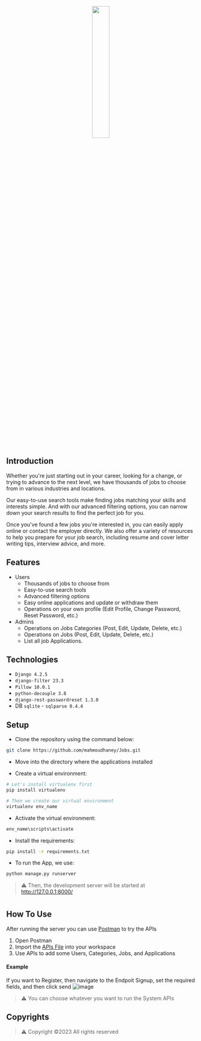 <div align="center">
<img width="30%" src="https://github.com/mahmoudhaney/Jobs/assets/83553963/b6d3c7b7-1f2f-4981-8c1b-5552eb0546cc">
</div>

## Introduction
Whether you're just starting out in your career, looking for a change, or trying to advance to the next level, we have thousands of jobs to choose from in various industries and locations.

Our easy-to-use search tools make finding jobs matching your skills and interests simple. And with our advanced filtering options, you can narrow down your search results to find the perfect job for you.

Once you've found a few jobs you're interested in, you can easily apply online or contact the employer directly. We also offer a variety of resources to help you prepare for your job search, including resume and cover letter writing tips, interview advice, and more.

## Features
- Users
  - Thousands of jobs to choose from
  - Easy-to-use search tools
  - Advanced filtering options
  - Easy online applications and update or withdraw them
  - Operations on your own profile (Edit Profile, Change Password, Reset Password, etc.)
- Admins
  - Operations on Jobs Categories (Post, Edit, Update, Delete, etc.)
  - Operations on Jobs (Post, Edit, Update, Delete, etc.)
  - List all job Applications.

## Technologies
- `Django 4.2.5`
- `django-filter 23.3`
- `Pillow 10.0.1`
- `python-decouple 3.8`
- `django-rest-passwordreset 1.3.0`
- DB `sqlite` - `sqlparse 0.4.4`


## Setup

- Clone the repository using the command below:
```bash
git clone https://github.com/mahmoudhaney/Jobs.git

```

- Move into the directory where the applications installed 

- Create a virtual environment:
```bash
# Let's install virtualenv first
pip install virtualenv

# Then we create our virtual environment
virtualenv env_name

```

- Activate the virtual environment:
```bash
env_name\scripts\activate

```

- Install the requirements:
```bash
pip install -r requirements.txt

```

- To run the App, we use:
```bash
python manage.py runserver

```

> ⚠ Then, the development server will be started at http://127.0.0.1:8000/

#

## How To Use
After running the server you can use [Postman](https://www.postman.com/downloads/) to try the APIs
1. Open Postman
2. Import the [APIs File](JobBoard.postman_collection.json) into your workspace
3. Use APIs to add some Users, Categories, Jobs, and Applications
#### Example
If you want to Register, then navigate to the Endpoit Signup, set the required fields, and then click send
![image](https://github.com/mahmoudhaney/Jobs/assets/83553963/422f2b7d-a481-4b91-8742-8f8b48ea9fdc)

> ⚠ You can choose whatever you want to run the System APIs

## Copyrights
> ⚠ Copyright ©2023 All rights reserved

